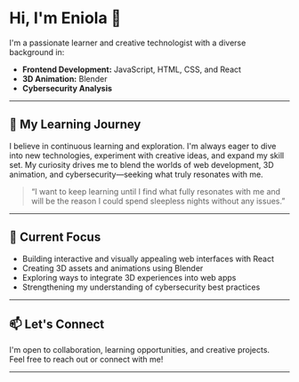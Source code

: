 # Hi, I'm Eniola 👋

I'm a passionate learner and creative technologist with a diverse background in:

- **Frontend Development:** JavaScript, HTML, CSS, and React
- **3D Animation:** Blender
- **Cybersecurity Analysis**

---

## 🌱 My Learning Journey

I believe in continuous learning and exploration. I'm always eager to dive into new technologies, experiment with creative ideas, and expand my skill set. My curiosity drives me to blend the worlds of web development, 3D animation, and cybersecurity—seeking what truly resonates with me.

> “I want to keep learning until I find what fully resonates with me and will be the reason I could spend sleepless nights without any issues.”

---

## 🚀 Current Focus

- Building interactive and visually appealing web interfaces with React
- Creating 3D assets and animations using Blender
- Exploring ways to integrate 3D experiences into web apps
- Strengthening my understanding of cybersecurity best practices

---

## 📫 Let's Connect

I'm open to collaboration, learning opportunities, and creative projects.  
Feel free to reach out or connect with me!

---
